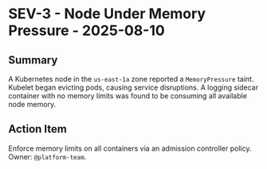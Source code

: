 # SEV-3 - Node Under Memory Pressure - 2025-08-10

## Summary
A Kubernetes node in the `us-east-1a` zone reported a `MemoryPressure` taint. Kubelet began evicting pods, causing service disruptions. A logging sidecar container with no memory limits was found to be consuming all available node memory.

## Action Item
Enforce memory limits on all containers via an admission controller policy. Owner: `@platform-team`.